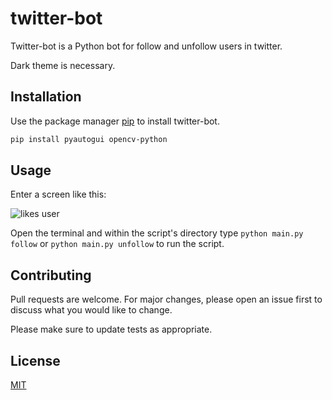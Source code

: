 # twitter-bot

Twitter-bot is a Python bot for follow and unfollow users in twitter.

Dark theme is necessary.

## Installation

Use the package manager [pip](https://pip.pypa.io/en/stable/) to install twitter-bot.

```bash
pip install pyautogui opencv-python
```

## Usage

Enter a screen like this:

![likes user](https://i.imgur.com/uH0COFl.png)

Open the terminal and within the script's directory type `python main.py follow` or `python main.py unfollow` to run the script.

## Contributing

Pull requests are welcome. For major changes, please open an issue first to discuss what you would like to change.

Please make sure to update tests as appropriate.

## License

[MIT](https://choosealicense.com/licenses/mit/)
